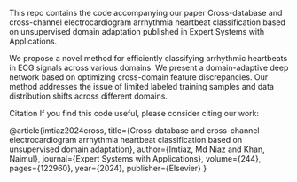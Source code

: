 This repo contains the code accompanying our paper Cross-database and cross-channel electrocardiogram arrhythmia heartbeat classification based on unsupervised domain adaptation published in Expert Systems with Applications.

We propose a novel method for efficiently classifying arrhythmic heartbeats in ECG signals across various domains. We present a domain-adaptive deep network based on optimizing cross-domain feature discrepancies. Our method addresses the issue of limited labeled training samples and data distribution shifts across different domains.

Citation
If you find this code useful, please consider citing our work:

@article{imtiaz2024cross,
  title={Cross-database and cross-channel electrocardiogram arrhythmia heartbeat classification based on unsupervised domain adaptation},
  author={Imtiaz, Md Niaz and Khan, Naimul},
  journal={Expert Systems with Applications},
  volume={244},
  pages={122960},
  year={2024},
  publisher={Elsevier}
}
